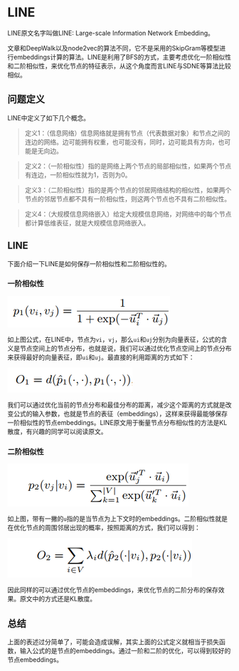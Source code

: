 # LINE
LINE原文名字叫做LINE: Large-scale Information Network Embedding。

文章和DeepWalk以及node2vec的算法不同，它不是采用的SkipGram等模型进行embeddings计算的算法。LINE是利用了BFS的方式，主要考虑优化一阶相似性和二阶相似性，来优化节点的特征表示，从这个角度而言LINE与SDNE等算法比较相似。

## 问题定义
LINE中定义了如下几个概念。  

> 定义1：（信息网络）信息网络就是拥有节点（代表数据对象）和节点之间的连边的网络。边可能拥有权重，也可能没有，同时，边可能具有方向，也可能是无向边。

> 定义2：（一阶相似性）指的是网络上两个节点的局部相似性，如果两个节点有连边，一阶相似性就为1，否则为0。

> 定义3：（二阶相似性）指的是两个节点的邻居网络结构的相似性，如果两个节点的邻居节点都不具有一阶相似性，则这两个节点也不具有二阶相似性。

> 定义4：（大规模信息网络嵌入）给定大规模信息网络，对网络中的每个节点都计算低维表征，就是大规模信息网络嵌入。
## LINE
下面介绍一下LINE是如何保存一阶相似性和二阶相似性的。
### 一阶相似性
![](./img/LINE/line_1st_proximity.png)

如上图公式，在LINE中，节点为`vi`，`vj`，那么`ui`和`uj`分别为向量表征，公式的含义是节点空间上的节点分布，也就是说，我们可以通过优化节点空间上的节点分布来获得最好的向量表征，即`ui`和`uj`。最直接的利用距离的方式如下：

![](./img/LINE/line_1st_distance.png)

我们可以通过优化当前的节点分布和最佳分布的距离，减少这个距离的方式就是改变公式的输入参数，也就是节点的表征（embeddings），这样来获得最能够保存一阶相似性的节点embeddings。LINE原文用于衡量节点分布相似性的方法是KL散度，有兴趣的同学可以阅读原文。

### 二阶相似性
![](./img/LINE/line_2nd_proximity.png)

如上图，带有一撇的`u`指的是当节点为上下文时的embeddings。二阶相似性就是在优化节点的周围邻居出现的概率，按照距离的方式，我们可以得到：

![](./img/LINE/line_2nd_distance.png)

因此同样的可以通过优化节点的embeddings，来优化节点的二阶分布的保存效果。原文中的方式还是KL散度。

## 总结
上面的表述过分简单了，可能会造成误解，其实上面的公式定义就相当于损失函数，输入公式的是节点的embeddings。通过一阶和二阶的优化，可以得到较好的节点embeddings。
